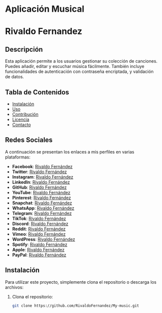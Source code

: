 # Aplicación Musical
# Rivaldo Fernandez
## Descripción
Esta aplicación permite a los usuarios gestionar su colección de canciones. Puedes añadir, editar y escuchar música fácilmente. También incluye funcionalidades de autenticación con contraseña encriptada, y validación de datos.

## Tabla de Contenidos
- [Instalación](#instalación)
- [Uso](#uso)
- [Contribución](#contribución)
- [Licencia](#licencia)
- [Contacto](#contacto)



## Redes Sociales
A continuación se presentan los enlaces a mis perfiles en varias plataformas:

- **Facebook**: [Rivaldo Fernández](https://www.facebook.com/rivaldo.fernandez.07)
- **Twitter**: [Rivaldo Fernández](https://twitter.com)
- **Instagram**: [Rivaldo Fernández](https://www.instagram.com/rivaldo_fcr7)
- **LinkedIn**: [Rivaldo Fernández](https://linkedin.com)
- **GitHub**: [Rivaldo Fernández](https://github.com/RivaldoFernandez)
- **YouTube**: [Rivaldo Fernández](https://youtube.com)
- **Pinterest**: [Rivaldo Fernández](https://pinterest.com)
- **Snapchat**: [Rivaldo Fernández](https://snapchat.com)
- **WhatsApp**: [Rivaldo Fernández](https://whatsapp.com)
- **Telegram**: [Rivaldo Fernández](https://telegram.com)
- **TikTok**: [Rivaldo Fernández](https://tiktok.com)
- **Discord**: [Rivaldo Fernández](https://discord.com)
- **Reddit**: [Rivaldo Fernández](https://reddit.com)
- **Vimeo**: [Rivaldo Fernández](https://vimeo.com)
- **WordPress**: [Rivaldo Fernández](https://wordpress.com)
- **Spotify**: [Rivaldo Fernández](https://spotify.com)
- **Apple**: [Rivaldo Fernández](https://apple.com)
- **PayPal**: [Rivaldo Fernández](https://paypal.com)

## Instalación
Para utilizar este proyecto, simplemente clona el repositorio o descarga los archivos:

1. Clona el repositorio:
   ```bash
   git clone https://github.com/RivaldoFernandez/My-music.git
